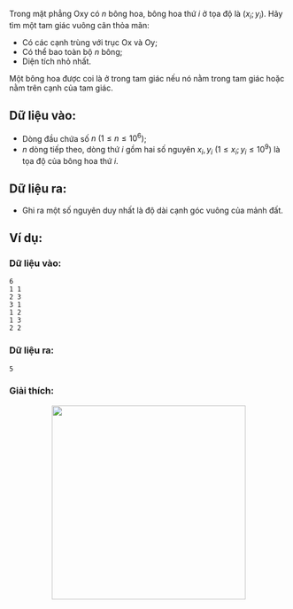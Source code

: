 Trong mặt phẳng Oxy có $n$ bông hoa, bông hoa thứ $i$ ở tọa độ là $(x_i;y_i)$. Hãy tìm một tam giác vuông cân thỏa mãn:
- Có các cạnh trùng với trục Ox và Oy;
- Có thể bao toàn bộ $n$ bông;
- Diện tích nhỏ nhất.

Một bông hoa được coi là ở trong tam giác nếu nó nằm trong tam giác hoặc nằm trên cạnh của tam giác.

## Dữ liệu vào:
- Dòng đầu chứa số $n\ (1≤n≤10^6)$;
- $n$ dòng tiếp theo, dòng thứ $i$ gồm hai số nguyên $x_i,y_i\ (1≤x_i;y_i≤10^9)$ là tọa độ của bông hoa thứ $i$.

## Dữ liệu ra:
- Ghi ra một số nguyên duy nhất là độ dài cạnh góc vuông của mảnh đất.

## Ví dụ:
### Dữ liệu vào:
```
6
1 1
2 3
3 1
1 2
1 3
2 2
```

### Dữ liệu ra:
```
5	 
```

### Giải thích:
<center><img src="/images/problems/233/VUONHOA.png" width="350px" /></center>